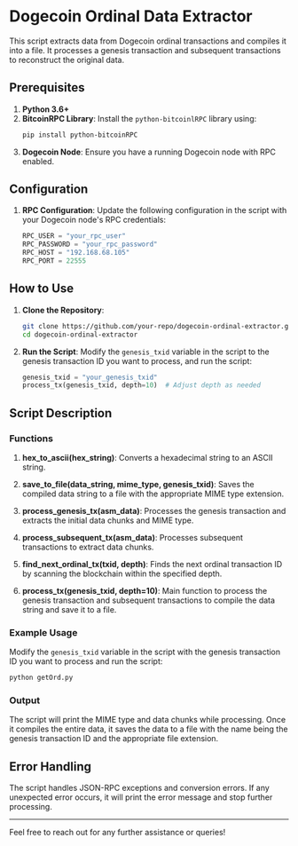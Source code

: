 
# Dogecoin Ordinal Data Extractor

This script extracts data from Dogecoin ordinal transactions and compiles it into a file. It processes a genesis transaction and subsequent transactions to reconstruct the original data.

## Prerequisites

1. **Python 3.6+**
2. **BitcoinRPC Library**:
   Install the `python-bitcoinlRPC` library using:
   ```sh
   pip install python-bitcoinRPC
   ```
3. **Dogecoin Node**:
   Ensure you have a running Dogecoin node with RPC enabled. 

## Configuration

1. **RPC Configuration**:
   Update the following configuration in the script with your Dogecoin node's RPC credentials:
   ```python
   RPC_USER = "your_rpc_user"
   RPC_PASSWORD = "your_rpc_password"
   RPC_HOST = "192.168.68.105"
   RPC_PORT = 22555
   ```

## How to Use

1. **Clone the Repository**:
   ```sh
   git clone https://github.com/your-repo/dogecoin-ordinal-extractor.git
   cd dogecoin-ordinal-extractor
   ```

2. **Run the Script**:
   Modify the `genesis_txid` variable in the script to the genesis transaction ID you want to process, and run the script:
   ```python
   genesis_txid = "your_genesis_txid"
   process_tx(genesis_txid, depth=10)  # Adjust depth as needed
   ```

## Script Description

### Functions

1. **hex_to_ascii(hex_string)**:
   Converts a hexadecimal string to an ASCII string.

2. **save_to_file(data_string, mime_type, genesis_txid)**:
   Saves the compiled data string to a file with the appropriate MIME type extension.

3. **process_genesis_tx(asm_data)**:
   Processes the genesis transaction and extracts the initial data chunks and MIME type.

4. **process_subsequent_tx(asm_data)**:
   Processes subsequent transactions to extract data chunks.

5. **find_next_ordinal_tx(txid, depth)**:
   Finds the next ordinal transaction ID by scanning the blockchain within the specified depth.

6. **process_tx(genesis_txid, depth=10)**:
   Main function to process the genesis transaction and subsequent transactions to compile the data string and save it to a file.

### Example Usage

Modify the `genesis_txid` variable in the script with the genesis transaction ID you want to process and run the script:
```sh
python getOrd.py
```

### Output

The script will print the MIME type and data chunks while processing. Once it compiles the entire data, it saves the data to a file with the name being the genesis transaction ID and the appropriate file extension.

## Error Handling

The script handles JSON-RPC exceptions and conversion errors. If any unexpected error occurs, it will print the error message and stop further processing.

---

Feel free to reach out for any further assistance or queries!
